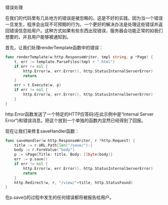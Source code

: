 错误处理

在我们的代码里有几处地方的错误是被忽略的。这是不好的实践，因为当一个错误一旦发生，程序会出现不可预期的行为。一个更好的解决办法是处理这些错误并返回错误信息给用户。这种方式如果有些东西出现错误，服务器会功能正常的如我们想要的，并且用户能够被通知到。

首先，让我们处理renderTemplate函数中的错误：

```go
func renderTemplate(w http.ResponseWriter, tmpl string, p *Page) {
    t, err := template.ParseFiles(tmpl + ".html")
    if err != nil {
        http.Error(w, err.Error(), http.StatusInternalServerError)
        return
    }
    err = t.Execute(w, p)
    if err != nil {
        http.Error(w, err.Error(), http.StatusInternalServerError)
    }
}
```

http.Error函数发送了一个特定的HTTP应答码(在此示例中是“Internal Server Error“)和错误消息。把这个放到一个单独的函数内显然已经得到了回报。

现在让我们来修复saveHandler函数：

```go
func saveHandler(w http.ResponseWriter, r *http.Request) {
    title := r.URL.Path[len("/save/"):]
    body := r.FormValue("body")
    p := &Page{Title: title, Body: []byte(body)}
    err := p.save()
    if err != nil {
        http.Error(w, err.Error(), http.StatusInternalServerError)
        return
    }
    http.Redirect(w, r, "/view/"+title, http.StatusFound)
}
```

在p.save()的过程中发生的任何错误都将被报告给用户。